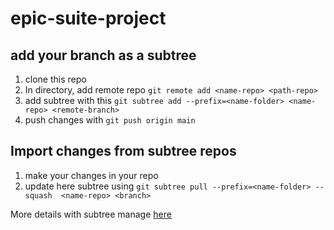 # epic-suite-project

## add your branch as a subtree

1. clone this repo
2. In directory, add remote repo `git remote add <name-repo> <path-repo>` 
3. add subtree with this `git subtree add --prefix=<name-folder> <name-repo> <remote-branch>` 
4. push changes with  `git push origin main`


## Import changes from subtree repos

1. make your changes in your repo
2. update here subtree using `git subtree pull --prefix=<name-folder> --squash  <name-repo> <branch>`

More details with subtree manage  [here](https://medium.com/@v/git-subtrees-a-tutorial-6ff568381844)



